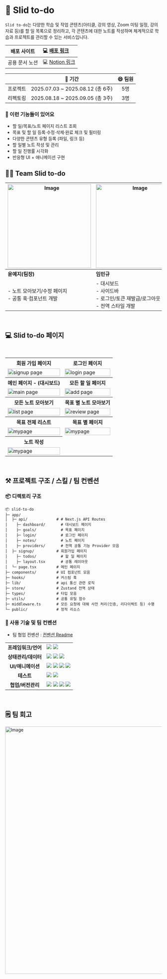 # 🎯 Slid to-do


`Slid to-do`는 다양한 학습 및 작업 콘텐츠(아티클, 강의 영상, Zoom 미팅 일정, 강의 자료 등)를 할 일 목록으로 정리하고, 각 콘텐츠에 대한 노트를 작성하며 체계적으로 학습과 프로젝트를 관리할 수 있는 서비스입니다.

| 배포 사이트 |                                    💻 [배포 링크](https://slid-to-do-refactoring.vercel.app/)                                     |
| :-------: | :---- |
|   공용 문서 노션    | 💻 [Notion 링크](https://mewing-halloumi-584.notion.site/Team-7-Project-Workspace-22261be3ce85802badebf9804fd30fdd?pvs=74) |


|| 📅 기간 | 😄 팀원 |
| :-------: | :-------: | :----: |
|프로젝트|2025.07.03 ~ 2025.08.12 (총 6주) | 5명|
|리펙토링|2025.08.18 ~ 2025.09.05 (총 3주) | 3명|



### 📝 이런 기능들이 있어요

- 할 일/목표/노트 페이지 리스트 조회
- 목표 및 할 일 등록·수정·삭제·완료 체크 및 필터링
- 다양한 콘텐츠 유형 등록 (파일, 링크 등)
- 할 일별 노트 작성 및 관리
- 할 일 진행률 시각화
- 반응형 UI + 애니메이션 구현


## 🤝🏻 Team Slid to-do

| <img width="268" alt="Image" src="https://github.com/user-attachments/assets/e73b4f54-fd73-46ba-ac71-22bee63dfae1" /> | <img width="268" alt="Image" src="https://github.com/user-attachments/assets/293f6f22-4d36-420a-979a-be79dc86d6d6" /> | <img width="268" alt="Image" src="https://github.com/user-attachments/assets/53b9b249-a2cc-49bc-9979-a39492874504" /> | <img width="268" alt="Image" src="https://github.com/user-attachments/assets/fb2046a9-e8a9-420a-a011-181ff6f33fcd" /> | <img width="268" alt="Image" src="https://github.com/user-attachments/assets/b8da23a4-6a04-492d-9efd-53a524f945d7" /> |
| --------------------------------------------------------------------------------------------------------------------- | --------------------------------------------------------------------------------------------------------------------- | --------------------------------------------------------------------------------------------------------------------- | --------------------------------------------------------------------------------------------------------------------- | --------------------------------------------------------------------------------------------------------------------- |
| **윤예지(팀장)**                                                                                                      | **임민규**                                                                                                            | **노주영**                                                                                                            | **정유하**                                                                                                            | **박솔미**                                                                                                            |
| - 노트 모아보기/수정 페이지<br /> - 공통 훅·컴포넌트 개발                                                             | - 대시보드<br />- 사이드바<br />- 로그인/토큰 재발급/로그아웃<br />- 전역 스타일 개발                                 | - 할 일 페이지<br />- 할 일 생성모달<br />- 모달 커스텀 훅<br /> - 공통 컴포넌트 개발                                 | - 목표 페이지<br />- 노트 작성 페이지<br />- 무한스크롤 훅<br />- 공통 컴포넌트 개발                                  | - 로그인/회원가입 페이지<br />- 커스텀 훅<br />- 공통 컴포넌트 개발                                                   |

<br/>

## 💻 Slid to-do 페이지

<table>	
	<tr>
			</tr>
 <tr>
    <th>
      회원 가입 페이지
    </th>
    <th>
      로그인 페이지
    </th>
  </tr>
  <tr>
    <td>
      <img src="https://github.com/user-attachments/assets/43cfd3d6-a079-4db3-b6a7-0e59b2be080d"  alt="signup page" width = 100% >
    </td>
    <td>
      <img src="https://github.com/user-attachments/assets/7c1c22ef-a4bc-420e-ab3b-654bc9d0541b" alt="login page" width = 100%>
    </td>
   </tr> 
  <tr>
    <th>
      메인 페이지 - (대시보드)
    </th>
    <th>
      모든 할 일 페이지
    </th>
  </tr>
  <tr>
    <td>
      <img src="https://github.com/user-attachments/assets/59fc7900-9b20-4fab-8348-3d3f1f646d87"  alt="main page" width = 100%>
    </td>
    <td>
      <img src="https://github.com/user-attachments/assets/d61697c2-7145-4bf2-bdf0-257648e087c8" alt="add page" width = 100%>
    </td>
   </tr>
   <tr>
    <th>
      모든 노트 모아보기
    </th> 
    <th>
    목표 별 노트 모아보기
    </th>
  </tr>
  <tr>
    <td>
      <img src="https://github.com/user-attachments/assets/1fa1e895-8296-4c31-adc9-49360157a242" alt="list page" width = 100%>
    </td>
    <td>
      <img src="https://github.com/user-attachments/assets/2df51fde-fe54-4894-953f-c2876a48efb4" alt="review page" width = 100%>
    </td>
  </tr> 
  <tr>
   <th>
      목표 전체 리스트
    </th>
	  <th>
      목표 별 페이지
    </th>
  </tr>
  <tr>  
	<td>
      <img src="https://github.com/user-attachments/assets/8873a00b-3ca0-4feb-983c-0e1357da994d" alt="mypage" width = 100%>
	</td>
	  <td>
      <img src="https://github.com/user-attachments/assets/583df3e1-fecb-4e9d-a35c-f840188a310d" alt="mypage" width = 100%>
	</td>
  </tr>
	  </tr> 
  <tr>
   <th>
      노트 작성
    </th>
	
  </tr>
  <tr>  
	<td>
      <img src="https://github.com/user-attachments/assets/43ebf0d0-6c54-40c6-a8a6-ecf475bc44eb" alt="mypage" width = 100%>
	</td>

  </tr>
      <br/>
</table>	

<br/>

## ⚒️ 프로젝트 구조 / 스킬 / 팀 컨벤션


### 📦 디렉토리 구조

```
📦 slid-to-do
├─ app/
│  ├─ api/             # # Next.js API Routes
│	 ├─ dashboard/       # 대시보드 페이지
│	 ├─ goals/           # 목표 페이지
│	 ├─ login/           # 로그인 페이지
│	 ├─ notes/           # 노트 페이지
│	 ├─ providers/       # 전역 공통 기능 Provider 모음
│  ├─ signup/          # 회원가입 페이지
│	 ├─ todos/           # 할 일 페이지
│	 ├─ layout.tsx       # 공통 레이아웃
│  └─ page.tsx         # 메인 페이지
├─ components/         # UI 컴포넌트 모음
├─ hooks/              # 커스텀 훅
├─ lib/                # api 통신 관련 로직
├─ store/              # Zustand 전역 상태
├─ types/              # 타입 모음
├─ utils/              # 공통 유틸 함수
├─ middleware.ts       # 모든 요청에 대해 사전 처리(인증, 리다이렉트 등) 수행
└─ public/             # 정적 리소스
```


### 📐 사용 기술 및 팀 컨벤션

- 팀 협업 컨벤션 : [컨벤션 Readme](https://github.com/slid-to-do/slid-to-do-fe/blob/develop/CONVENTION.md)

<table>

  <tr>
    <td align="center"><b>프레임워크/언어</b></td>
    <td>
      <img src="https://img.shields.io/badge/Next.js-000000?style=for-the-badge&logo=nextdotjs&logoColor=white" />
      <img src="https://img.shields.io/badge/TypeScript-007acc?style=for-the-badge&logo=typescript&logoColor=white" />
    </td>
  </tr>
  <tr>
    <td align="center"><b>상태관리/데이터</b></td>
    <td>
      <img src="https://img.shields.io/badge/React_Query-FF4154?style=for-the-badge&logo=reactquery&logoColor=white" />
      <img src="https://img.shields.io/badge/Zustand-4B32C3?style=for-the-badge&logo=react&logoColor=white" />
      <img src="https://img.shields.io/badge/Axios-5A29E4?style=for-the-badge&logo=axios&logoColor=white" />
    </td>
  </tr>
  <tr>
    <td align="center"><b>UI/애니메이션</b></td>
    <td>
      <img src="https://img.shields.io/badge/Tailwind_CSS-06B6D4?style=for-the-badge&logo=tailwindcss&logoColor=white" />
      <img src="https://img.shields.io/badge/Framer_Motion-0055FF?style=for-the-badge&logo=framer&logoColor=white" />
      <img src="https://img.shields.io/badge/TipTap-9747FF?style=for-the-badge&logo=tiptap&logoColor=white" />
		<img src="https://img.shields.io/badge/shadcn/ui-000000?style=for-the-badge&logo=shadcnui&logoColor=white" />
    </td>
  </tr>
  <tr>
    <td align="center"><b>테스트</b></td>
    <td>
      <img src="https://img.shields.io/badge/Jest-C21325?style=for-the-badge&logo=jest&logoColor=white" />
      <img src="https://img.shields.io/badge/React_Testing_Library-E33332?style=for-the-badge&logo=testinglibrary&logoColor=white" />
    </td>
  </tr>
  <tr>
    <td align="center"><b>협업/버전관리</b></td>
    <td>
      <img src="https://img.shields.io/badge/Git-F05032?style=for-the-badge&logo=git&logoColor=white" />
      <img src="https://img.shields.io/badge/Notion-000000?style=for-the-badge&logo=notion&logoColor=white" />
      <img src="https://img.shields.io/badge/Swagger-85EA2D?style=for-the-badge&logo=swagger&logoColor=black" />
      <img src="https://img.shields.io/badge/Figma-F24E1E?style=for-the-badge&logo=figma&logoColor=white" />
    </td>
  </tr>
</table>

<br/>


## 🗒️ 팀 회고

<img width="793" alt="Image" src="https://github.com/user-attachments/assets/58820917-6d07-4d59-ba49-368188488245" />
